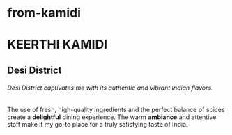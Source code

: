 # from-kamidi
# KEERTHI KAMIDI

## Desi District
###### Desi District captivates me with its authentic and vibrant Indian flavors.
 The use of fresh, high-quality ingredients and the perfect balance of spices create a **delightful** dining experience. The warm **ambiance** and attentive staff make it my go-to place for a truly satisfying taste of India.




